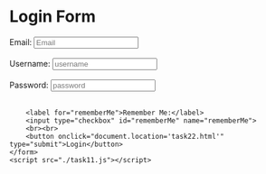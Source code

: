 <!DOCTYPE html>
<html lang="en">
<head>
    <meta charset="UTF-8">
    <meta name="viewport" content="width=device-width, initial-scale=1.0">
    <title>Login Form</title>
</head>
<body>
    <h1>Login Form</h1>
    <form id="loginForm">
        <label for="username">Email:</label>
        <input type="text" id="email" name="email" placeholder="Email" required>
        <br><br>
        <label for="username">Username:</label>
        <input type="text" id="username" name="username" placeholder="username" required>
        <br><br>
        <label for="password">Password:</label>
        <input type="password" id="password" name="password" placeholder="password" required>
        <br><br>
        
        <label for="rememberMe">Remember Me:</label>
        <input type="checkbox" id="rememberMe" name="rememberMe">
        <br><br>
        <button onclick="document.location='task22.html'" type="submit">Login</button>
    </form>
    <script src="./task11.js"></script>
</body>
</html>
